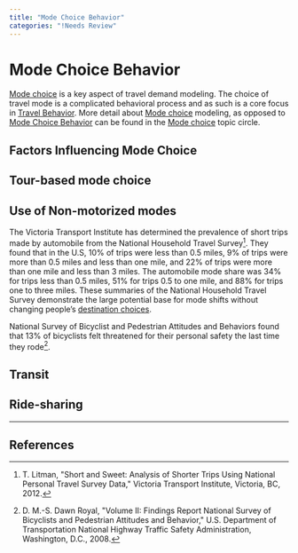 ```yaml
---
title: "Mode Choice Behavior"
categories: "!Needs Review"
---
```


Mode Choice Behavior
====================

[Mode choice](Mode_choice) is a key aspect of travel demand modeling. The choice of travel mode is a complicated behavioral process and as such is a core focus in [Travel Behavior](Travel_Behavior). More detail about [Mode choice](Mode_choice) modeling, as opposed to [Mode Choice Behavior](Mode_Choice_Behavior) can be found in the [Mode choice](Mode_choice) topic circle.

Factors Influencing Mode Choice
-------------------------------

Tour-based mode choice
----------------------

Use of Non-motorized modes
--------------------------

The Victoria Transport Institute has determined the prevalence of short trips made by automobile from the National Household Travel Survey[^1]. They found that in the U.S, 10% of trips were less than 0.5 miles, 9% of trips were more than 0.5 miles and less than one mile, and 22% of trips were more than one mile and less than 3 miles. The automobile mode share was 34% for trips less than 0.5 miles, 51% for trips 0.5 to one mile, and 88% for trips one to three miles. These summaries of the National Household Travel Survey demonstrate the large potential base for mode shifts without changing people’s [destination choices](Destination_Choice_Models).

National Survey of Bicyclist and Pedestrian Attitudes and Behaviors found that 13% of bicyclists felt threatened for their personal safety the last time they rode[^2].

Transit
-------

Ride-sharing
------------

------------------------------------------------------------------------

References
----------

[^1]: T. Litman, "Short and Sweet: Analysis of Shorter Trips Using National Personal Travel Survey Data," Victoria Transport Institute, Victoria, BC, 2012.

[^2]: D. M.-S. Dawn Royal, "Volume II: Findings Report National Survey of Bicyclists and Pedestrian Attitudes and Behavior," U.S. Department of Transportation National Highway Traffic Safety Administration, Washington, D.C., 2008.

